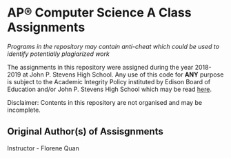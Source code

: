 # AP® Computer Science A Class Assignments
*Programs in the repository may contain anti-cheat which could be used to identify potentially plagiarized work*

The assignments in this repository were assigned during the year 2018-2019 at John P. Stevens High School. Any use of this code for **ANY** purpose is subject to the Academic Integrity Policy instituted by Edison Board of Education and/or John P. Stevens High School which may be read [here](https://resources.finalsite.net/images/v1576641054/edisonk12njus/wycr3qvzuot4xahx9bol/5701_-_Plagiarism.pdf).

Disclaimer: Contents in this repository are not organised and may be incomplete.
## Original Author(s) of Assisgnments
Instructor - Florene Quan
